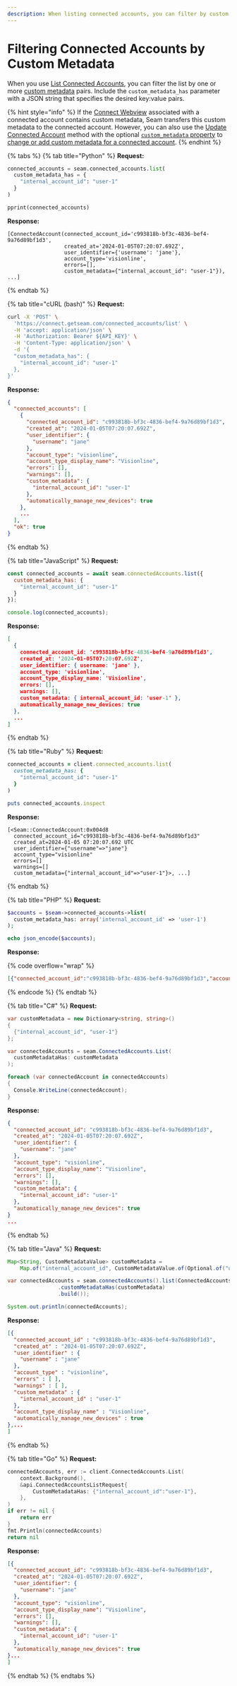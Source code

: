 ```yaml
---
description: When listing connected accounts, you can filter by custom metadata.
---
```


# Filtering Connected Accounts by Custom Metadata

When you use [List Connected Accounts](../../api-clients/connected_accounts/list.md), you can filter the list by one or more [custom metadata](./) pairs. Include the `custom_metadata_has` parameter with a JSON string that specifies the desired key:value pairs.

{% hint style="info" %}
If the [Connect Webview](../../capability-guides/device-and-system-capabilities/connect-webviews/) associated with a connected account contains custom metadata, Seam transfers this custom metadata to the connected account. However, you can also use the [Update Connected Account](../../api-clients/connected_accounts/update.md) method with the optional [`custom_metadata` property](../../api-clients/connected_accounts/#connected_account-properties) to [change or add custom metadata for a connected account](adding-custom-metadata-to-a-connected-account.md).
{% endhint %}

{% tabs %}
{% tab title="Python" %}
**Request:**

```python
connected_accounts = seam.connected_accounts.list(
  custom_metadata_has = {
    "internal_account_id": "user-1"
  }
)

pprint(connected_accounts)
```

**Response:**

```
[ConnectedAccount(connected_account_id='c993818b-bf3c-4836-bef4-9a76d89bf1d3',
                  created_at='2024-01-05T07:20:07.692Z',
                  user_identifier={'username': 'jane'},
                  account_type='visionline',
                  errors=[],
                  custom_metadata={"internal_account_id": "user-1"}),
...]
```
{% endtab %}

{% tab title="cURL (bash)" %}
**Request:**

```bash
curl -X 'POST' \
  'https://connect.getseam.com/connected_accounts/list' \
  -H 'accept: application/json' \
  -H 'Authorization: Bearer ${API_KEY}' \
  -H 'Content-Type: application/json' \
  -d '{
  "custom_metadata_has": {
    "internal_account_id": "user-1"
  },
}'
```

**Response:**

```json
{
  "connected_accounts": [
    {
      "connected_account_id": "c993818b-bf3c-4836-bef4-9a76d89bf1d3",
      "created_at": "2024-01-05T07:20:07.692Z",
      "user_identifier": {
        "username": "jane"
      },
      "account_type": "visionline",
      "account_type_display_name": "Visionline",
      "errors": [],
      "warnings": [],
      "custom_metadata": {
        "internal_account_id": "user-1"
      },
      "automatically_manage_new_devices": true
    },
    ...
  ],
  "ok": true
}
```
{% endtab %}

{% tab title="JavaScript" %}
**Request:**

```javascript
const connected_accounts = await seam.connectedAccounts.list({
  custom_metadata_has: {
    "internal_account_id": "user-1"
  }
});

console.log(connected_accounts);
```

**Response:**

```json
[
  {
    connected_account_id: 'c993818b-bf3c-4836-bef4-9a76d89bf1d3',
    created_at: '2024-01-05T07:20:07.692Z',
    user_identifier: { username: 'jane' },
    account_type: 'visionline',
    account_type_display_name: 'Visionline',
    errors: [],
    warnings: [],
    custom_metadata: { internal_account_id: 'user-1' },
    automatically_manage_new_devices: true
  },
  ...
]
```
{% endtab %}

{% tab title="Ruby" %}
**Request:**

```ruby
connected_accounts = client.connected_accounts.list(
  custom_metadata_has: {
    "internal_account_id": "user-1"
  }
)

puts connected_accounts.inspect
```

**Response:**

```
[<Seam::ConnectedAccount:0x004d8
  connected_account_id="c993818b-bf3c-4836-bef4-9a76d89bf1d3"
  created_at=2024-01-05 07:20:07.692 UTC
  user_identifier={"username"=>"jane"}
  account_type="visionline"
  errors=[]
  warnings=[]
  custom_metadata={"internal_account_id"=>"user-1"}>, ...]
```
{% endtab %}

{% tab title="PHP" %}
**Request:**

```php
$accounts = $seam->connected_accounts->list(
  custom_metadata_has: array('internal_account_id' => 'user-1')
);

echo json_encode($accounts);
```

**Response:**

{% code overflow="wrap" %}
```json
[{"connected_account_id":"c993818b-bf3c-4836-bef4-9a76d89bf1d3","account_type":"visionline","user_identifier":{"username":"jane", "email":null,"phone":null},"errors":[],"warnings":[],"created_at":"2024-01-05T07:20:07.692Z","custom_metadata":{"internal_account_id":"user-1"},"automatically_manage_new_devices":true},...]
```
{% endcode %}
{% endtab %}

{% tab title="C#" %}
**Request:**

```csharp
var customMetadata = new Dictionary<string, string>()
{
  {"internal_account_id", "user-1"}
};

var connectedAccounts = seam.ConnectedAccounts.List(
  customMetadataHas: customMetadata
);

foreach (var connectedAccount in connectedAccounts)
{
  Console.WriteLine(connectedAccount);
}
```

**Response:**

```json
{
  "connected_account_id": "c993818b-bf3c-4836-bef4-9a76d89bf1d3",
  "created_at": "2024-01-05T07:20:07.692Z",
  "user_identifier": {
    "username": "jane"
  },
  "account_type": "visionline",
  "account_type_display_name": "Visionline",
  "errors": [],
  "warnings": [],
  "custom_metadata": {
    "internal_account_id": "user-1"
  },
  "automatically_manage_new_devices": true
}
...
```
{% endtab %}

{% tab title="Java" %}
**Request:**

```java
Map<String, CustomMetadataValue> customMetadata =
    Map.of("internal_account_id", CustomMetadataValue.of(Optional.of("user-1")));

var connectedAccounts = seam.connectedAccounts().list(ConnectedAccountsListRequest.builder()
                .customMetadataHas(customMetadata)
                .build());

System.out.println(connectedAccounts);
```

**Response:**

```json
[{
  "connected_account_id" : "c993818b-bf3c-4836-bef4-9a76d89bf1d3",
  "created_at" : "2024-01-05T07:20:07.692Z",
  "user_identifier" : {
    "username" : "jane"
  },
  "account_type" : "visionline",
  "errors" : [ ],
  "warnings" : [ ],
  "custom_metadata" : {
    "internal_account_id" : "user-1"
  },
  "account_type_display_name" : "Visionline",
  "automatically_manage_new_devices" : true
},...
]
```
{% endtab %}

{% tab title="Go" %}
**Request:**

```go
connectedAccounts, err := client.ConnectedAccounts.List(
	context.Background(),
	&api.ConnectedAccountsListRequest{
		CustomMetadataHas: {"internal_account_id":"user-1"},
	},
)
if err != nil {
	return err
}
fmt.Println(connectedAccounts)
return nil
```

**Response:**

```json
[{
  "connected_account_id": "c993818b-bf3c-4836-bef4-9a76d89bf1d3",
  "created_at": "2024-01-05T07:20:07.692Z",
  "user_identifier": {
    "username": "jane"
  },
  "account_type": "visionline",
  "account_type_display_name": "Visionline",
  "errors": [],
  "warnings": [],
  "custom_metadata": {
    "internal_account_id": "user-1"
  },
  "automatically_manage_new_devices": true
}...
]
```
{% endtab %}
{% endtabs %}
